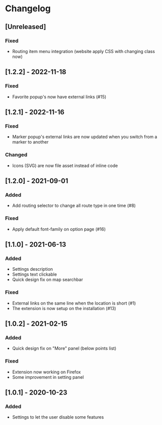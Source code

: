 # Changelog

## [Unreleased]
### Fixed
- Routing item menu integration (website apply CSS with changing class now)

## [1.2.2] - 2022-11-18
### Fixed
- Favorite popup's now have external links (#15)

## [1.2.1] - 2022-11-16
### Fixed
- Marker popup's external links are now updated when you switch from a marker to another
### Changed
- Icons (SVG) are now file asset instead of inline code

## [1.2.0] - 2021-09-01
### Added
- Add routing selector to change all route type in one time (#8)
### Fixed
- Apply default font-family on option page (#16)

## [1.1.0] - 2021-06-13
### Added
- Settings description
- Settings text clickable
- Quick design fix on map searchbar
### Fixed
- External links on the same line when the location is short (#1)
- The extension is now setup on the installation (#13)

## [1.0.2] - 2021-02-15
### Added
- Quick design fix on "More" panel (below points list)
### Fixed
- Extension now working on Firefox
- Some improvement in setting panel

## [1.0.1] - 2020-10-23
### Added
- Settings to let the user disable some features

